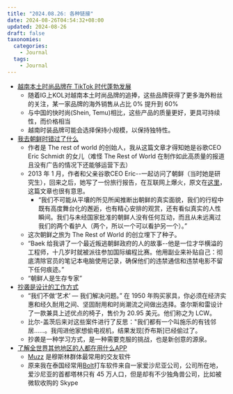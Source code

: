 ```yaml
---
title: "2024.08.26: 各种链接"
date: 2024-08-26T04:54:32+08:00
updated: 2024-08-26
draft: false
taxonomies:
  categories:
    - Journal
  tags:
    - Journal
---
```


- [越南本土时尚品牌在 TikTok 时代蓬勃发展](https://restofworld.org/2024/vietnam-fashion-brands/?utm_source=rss&utm_medium=rss&utm_campaign=feeds)
  - 随着IG上KOL对越南本土时尚品牌的追捧，这些品牌获得了更多海外粉丝的关注，某一家品牌的海外销售从占比 0% 提升到 60%
  - 与中国的快时尚(Shein, Temu)相比，这些产品的质量更好，更具可持续性，而价格相当
  - 越南时装品牌可能会选择保持小规模，以保持独特性。
- [我去朝鲜时错过了什么](https://restofworld.org/2024/what-i-missed-when-i-went-to-north-korea/)
  - 作者是 The rest of world 的创始人，我从这篇文章才得知她是谷歌CEO Eric Schmidt 的女儿（难怪 The Rest of World 在制作如此高质量的报道且没有广告的情况下还能够运营下去）
  - 2013 年 1 月，作者和父亲谷歌CEO Eric--一起访问了朝鲜（当时她是研究生），回来之后，她写了一份旅行报告，在互联网上爆火，原文在[这里](https://restofworld.org/2013/sophie-in-north-korea/)，这篇文章也很有意思。
    - “我们不可能从平壤的所见所闻推断出朝鲜的真实面貌，我们的行程中既有高度舞台化的邂逅，也有精心安排的观赏，还有看似真实的人性瞬间。我们与未经国家批准的朝鲜人没有任何互动，而且从未远离过我们的两个看护人（两个，所以一个可以看护另一个）。”
  - 这次朝鲜之旅为 The Rest of World 的创立埋下了种子。
  - “Baek 给我讲了一个最近叛逃朝鲜政府的人的故事--他是一位才华横溢的工程师，十几岁时就被派往参加国际编程比赛。他用副业来补贴自己：彻底清除官员的笔记本电脑使用记录，确保他们的违禁通信和违禁电影不留下任何痕迹。”
  - “朝鲜人是生存专家”
- [抄袭是设计的工作方式](https://matthewstrom.com/writing/copying/)
  - “我们不做‘艺术’ — 我们解决问题。” 在 1950 年购买家具，你必须在经济实惠和经久耐用之间、坚固耐用和时尚潮流之间做出选择。查尔斯和雷设计了一款兼具上述优点的椅子，售价为 20.95 美元。他们称之为 LCW。
  - 比尔-盖茨后来对这些案件进行了反思："我们都有一个叫施乐的有钱邻居......。我闯进他家想偷电视机，结果发现[乔布斯]已经偷过了。
  - 抄袭是一种学习方式，是一种需要克服的挑战，也是新创意的源泉。
- [了解全世界其他地区的人都在用什么APP](https://restofworld.org/2024/quiz-global-apps/)
  - [Muzz](https://muzz.com/en-US/) 是穆斯林群体最常用的交友软件
  - 原来我在泰国经常用[Bolt](https://bolt.eu/)打车软件来自一家爱沙尼亚公司，公司所在地，爱沙尼亚的首都塔林只有 45 万人口，但是却有不少独角兽公司，比如被微软收购的 Skype

